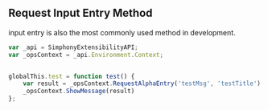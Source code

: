 ## Request Input Entry Method

input entry is also the most commonly used method in development.

```javascript
var _api = SimphonyExtensibilityAPI;
var _opsContext = _api.Environment.Context;


globalThis.test = function test() {
    var result = _opsContext.RequestAlphaEntry('testMsg', 'testTitle')
    _opsContext.ShowMessage(result)
};
```

